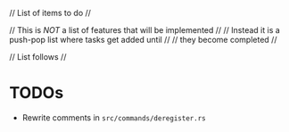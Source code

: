 // List of items to do                                       //

// This is *NOT* a list of features that will be implemented //
// Instead it is a push-pop list where tasks get added until //
// they become completed                                     //

// List follows                                              //



# TODOs
- Rewrite comments in `src/commands/deregister.rs`

